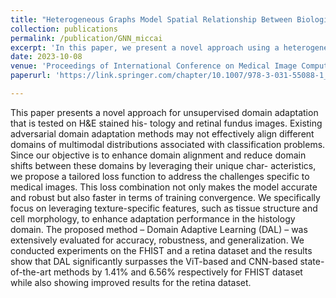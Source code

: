 ```yaml
---
title: "Heterogeneous Graphs Model Spatial Relationship Between Biological Entities for Breast Cancer Diagnosis"
collection: publications
permalink: /publication/GNN_miccai
excerpt: 'In this paper, we present a novel approach using a heterogeneous GNN that captures the spatial and hierarchical relations between cell and tissue graphs to enhance the extraction of useful information from histopathological images. '
date: 2023-10-08
venue: 'Proceedings of International Conference on Medical Image Computing and Computer-Assisted Intervention (MICCAI-23)'
paperurl: 'https://link.springer.com/chapter/10.1007/978-3-031-55088-1_9'

---
```


This paper presents a novel approach for unsupervised domain adaptation that is tested on H&E stained his-
tology and retinal fundus images. Existing adversarial domain adaptation methods may not effectively align
different domains of multimodal distributions associated with classification problems. Since our objective is to
enhance domain alignment and reduce domain shifts between these domains by leveraging their unique char-
acteristics, we propose a tailored loss function to address the challenges specific to medical images. This loss
combination not only makes the model accurate and robust but also faster in terms of training convergence.
We specifically focus on leveraging texture-specific features, such as tissue structure and cell morphology, to
enhance adaptation performance in the histology domain. The proposed method – Domain Adaptive Learning
(DAL) – was extensively evaluated for accuracy, robustness, and generalization. We conducted experiments
on the FHIST and a retina dataset and the results show that DAL significantly surpasses the ViT-based and
CNN-based state-of-the-art methods by 1.41% and 6.56% respectively for FHIST dataset while also showing
improved results for the retina dataset.


